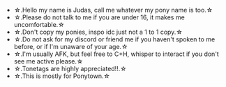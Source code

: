 - ☆.Hello my name is Judas, call me whatever my pony name is too.☆
- ☆.Please do not talk to me if you are under 16, it makes me uncomfortable.☆
- ☆.Don't copy my ponies, inspo idc just not a 1 to 1 copy.☆
- ☆.Do not ask for my discord or friend me if you haven't spoken to me before, or if I'm unaware of your age.☆
- ☆.I'm usually AFK, but feel free to C+H, whisper to interact if you don't see me active please.☆
- ☆.Tonetags are highly appreciated!!.☆
- ☆.This is mostly for Ponytown.☆
<!---- 
MisterAbyss/MisterAbyss is a ✨ special ✨ repository because its `README.md` (this file) appears on your GitHub profile.
You can click the Preview link to take a look at your changes.
--->
